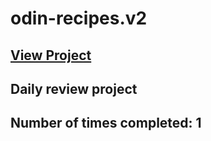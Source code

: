 # odin-recipes.v2

## [View Project](alexnewman42.github.io/odin-recipes.v2)

## Daily review project

## Number of times completed: 1

